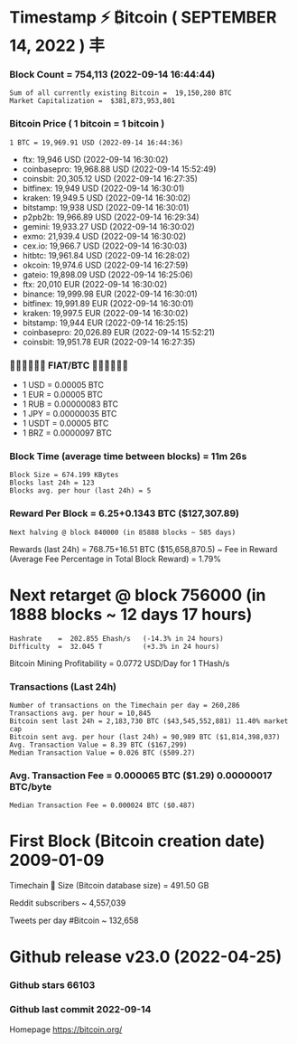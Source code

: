 # Timestamp ⚡ ₿itcoin ( SEPTEMBER 14, 2022 ) 丰
### Block Count	= 754,113 (2022-09-14 16:44:44)
    Sum of all currently existing Bitcoin =  19,150,280 BTC
    Market Capitalization =  $381,873,953,801
### Bitcoin Price ( 1 bitcoin = 1 bitcoin )
	1 BTC = 19,969.91 USD (2022-09-14 16:44:36)
- ftx: 19,946 USD (2022-09-14 16:30:02)
- coinbasepro: 19,968.88 USD (2022-09-14 15:52:49)
- coinsbit: 20,305.12 USD (2022-09-14 16:27:35)
- bitfinex: 19,949 USD (2022-09-14 16:30:01)
- kraken: 19,949.5 USD (2022-09-14 16:30:02)
- bitstamp: 19,938 USD (2022-09-14 16:30:01)
- p2pb2b: 19,966.89 USD (2022-09-14 16:29:34)
- gemini: 19,933.27 USD (2022-09-14 16:30:02)
- exmo: 21,939.4 USD (2022-09-14 16:30:02)
- cex.io: 19,966.7 USD (2022-09-14 16:30:03)
- hitbtc: 19,961.84 USD (2022-09-14 16:28:02)
- okcoin: 19,974.6 USD (2022-09-14 16:27:59)
- gateio: 19,898.09 USD (2022-09-14 16:25:06)
- ftx: 20,010 EUR (2022-09-14 16:30:02)
- binance: 19,999.98 EUR (2022-09-14 16:30:01)
- bitfinex: 19,991.89 EUR (2022-09-14 16:30:01)
- kraken: 19,997.5 EUR (2022-09-14 16:30:02)
- bitstamp: 19,944 EUR (2022-09-14 16:25:15)
- coinbasepro: 20,026.89 EUR (2022-09-14 15:52:21)
- coinsbit: 19,951.78 EUR (2022-09-14 16:27:35)
### 💱💶💵💷💴💱 FIAT/BTC 💱💶💵💷💴💱
- 1 USD = 0.00005 BTC
- 1 EUR = 0.00005 BTC
- 1 RUB = 0.00000083 BTC
- 1 JPY = 0.00000035 BTC
- 1 USDT = 0.00005 BTC
- 1 BRZ = 0.0000097 BTC
### Block Time (average time between blocks) = 11m 26s
    Block Size = 674.199 KBytes
    Blocks last 24h = 123
    Blocks avg. per hour (last 24h) = 5
### Reward Per Block	= 6.25+0.1343 BTC ($127,307.89) 
    Next halving @ block 840000 (in 85888 blocks ~ 585 days)
Rewards (last 24h) = 768.75+16.51 BTC ($15,658,870.5) ~ Fee in Reward (Average Fee Percentage in Total Block Reward) = 1.79%
# Next retarget @ block 756000 (in 1888 blocks ~ 12 days 17 hours)
    Hashrate    =  202.855 Ehash/s   (-14.3% in 24 hours)
    Difficulty  =  32.045 T          (+3.3% in 24 hours) 
Bitcoin Mining Profitability = 0.0772 USD/Day for 1 THash/s
### Transactions (Last 24h)
    Number of transactions on the Timechain per day = 260,286
    Transactions avg. per hour = 10,845
    Bitcoin sent last 24h = 2,183,730 BTC ($43,545,552,881) 11.40% market cap
    Bitcoin sent avg. per hour (last 24h) = 90,989 BTC ($1,814,398,037)
    Avg. Transaction Value = 8.39 BTC ($167,299)
    Median Transaction Value = 0.026 BTC ($509.27)
### Avg. Transaction Fee = 0.000065 BTC ($1.29) 0.00000017 BTC/byte
    Median Transaction Fee = 0.000024 BTC ($0.487)
# First Block (Bitcoin creation date)	2009-01-09
Timechain 🪩 Size (Bitcoin database size) =  491.50 GB

Reddit subscribers ~  4,557,039

Tweets per day #Bitcoin ~  132,658
# Github release	v23.0 (2022-04-25)
### Github stars	66103
### Github last commit	2022-09-14

Homepage	https://bitcoin.org/
